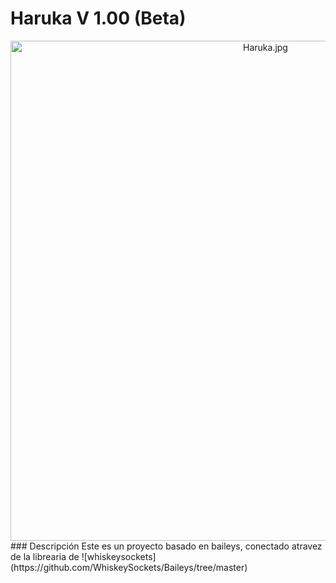 # Haruka V 1.00 (Beta)
<div align="center">
  <img src="https://i.pinimg.com/736x/5d/83/2e/5d832e6f78f35757c80be929b8f23403.jpg" alt="Haruka.jpg" width="800"/>
</div>
### Descripción
Este es un proyecto basado en baileys, conectado atravez de la librearia de ![whiskeysockets](https://github.com/WhiskeySockets/Baileys/tree/master)
